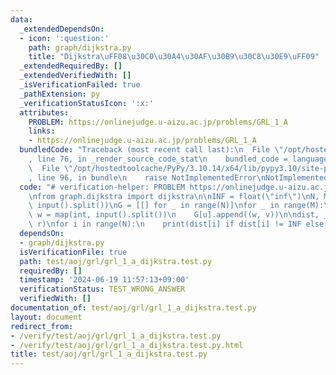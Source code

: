 ```yaml
---
data:
  _extendedDependsOn:
  - icon: ':question:'
    path: graph/dijkstra.py
    title: "Dijkstra\uFF08\u30C0\u30A4\u30AF\u30B9\u30C8\u30E9\uFF09"
  _extendedRequiredBy: []
  _extendedVerifiedWith: []
  _isVerificationFailed: true
  _pathExtension: py
  _verificationStatusIcon: ':x:'
  attributes:
    PROBLEM: https://onlinejudge.u-aizu.ac.jp/problems/GRL_1_A
    links:
    - https://onlinejudge.u-aizu.ac.jp/problems/GRL_1_A
  bundledCode: "Traceback (most recent call last):\n  File \"/opt/hostedtoolcache/PyPy/3.10.14/x64/lib/pypy3.10/site-packages/onlinejudge_verify/documentation/build.py\"\
    , line 76, in _render_source_code_stat\n    bundled_code = language.bundle(\n\
    \  File \"/opt/hostedtoolcache/PyPy/3.10.14/x64/lib/pypy3.10/site-packages/onlinejudge_verify/languages/python.py\"\
    , line 96, in bundle\n    raise NotImplementedError\nNotImplementedError\n"
  code: "# verification-helper: PROBLEM https://onlinejudge.u-aizu.ac.jp/problems/GRL_1_A\n\
    \nfrom graph.dijkstra import dijkstra\n\nINF = float(\"inf\")\nN, M, r = map(int,\
    \ input().split())\nG = [[] for _ in range(N)]\nfor _ in range(M):\n    u, v,\
    \ w = map(int, input().split())\n    G[u].append((w, v))\n\ndist, _ = dijkstra(G,\
    \ r)\nfor i in range(N):\n    print(dist[i] if dist[i] != INF else \"INF\")\n"
  dependsOn:
  - graph/dijkstra.py
  isVerificationFile: true
  path: test/aoj/grl/grl_1_a_dijkstra.test.py
  requiredBy: []
  timestamp: '2024-06-19 11:57:13+09:00'
  verificationStatus: TEST_WRONG_ANSWER
  verifiedWith: []
documentation_of: test/aoj/grl/grl_1_a_dijkstra.test.py
layout: document
redirect_from:
- /verify/test/aoj/grl/grl_1_a_dijkstra.test.py
- /verify/test/aoj/grl/grl_1_a_dijkstra.test.py.html
title: test/aoj/grl/grl_1_a_dijkstra.test.py
---
```

